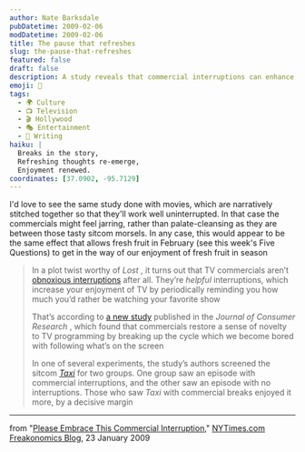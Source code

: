 ```yaml
---
author: Nate Barksdale
pubDatetime: 2009-02-06
modDatetime: 2009-02-06
title: The pause that refreshes
slug: the-pause-that-refreshes
featured: false
draft: false
description: A study reveals that commercial interruptions can enhance enjoyment of TV shows by providing refreshing breaks from the narrative flow.
emoji: 🍿
tags:
  - 🌍 Culture
  - 📺 Television
  - 🎬 Hollywood
  - 🎭 Entertainment
  - 📝 Writing
haiku: |
  Breaks in the story,  
  Refreshing thoughts re-emerge,  
  Enjoyment renewed.
coordinates: [37.0902, -95.7129]
---
```


I'd love to see the same study done with movies, which are narratively stitched together so that they'll work well uninterrupted. In that case the commercials might feel jarring, rather than palate-cleansing as they are between those tasty sitcom morsels. In any case, this would appear to be the same effect that allows fresh fruit in February (see this week's Five Questions) to get in the way of our enjoyment of fresh fruit in season

> In a plot twist worthy of _Lost_ , it turns out that TV commercials aren’t [obnoxious interruptions](http://www.youtube.com/watch?v=f_SwD7RveNE) after all. They’re _helpful_ interruptions, which increase your enjoyment of TV by periodically reminding you how much you’d rather be watching your favorite show
>
> That’s according to [a new study](https://www.google.com/search?q=%22a%20new%20study%22%20journals.uchicago.edu) published in the _Journal of Consumer Research_ , which found that commercials restore a sense of novelty to TV programming by breaking up the cycle which we become bored with following what’s on the screen
>
> In one of several experiments, the study’s authors screened the sitcom _[Taxi](http://www.youtube.com/watch?v=tAU6HYpvzUU)_ for two groups. One group saw an episode with commercial interruptions, and the other saw an episode with no interruptions. Those who saw _Taxi_ with commercial breaks enjoyed it more, by a decisive margin

---

from "[Please Embrace This Commercial Interruption](http://freakonomics.blogs.nytimes.com/2009/01/23/please-embrace-this-commercial-interruption/)," [NYTimes.com Freakonomics Blog](http://freakonomics.blogs.nytimes.com/2009/01/23/please-embrace-this-commercial-interruption/), 23 January 2009
